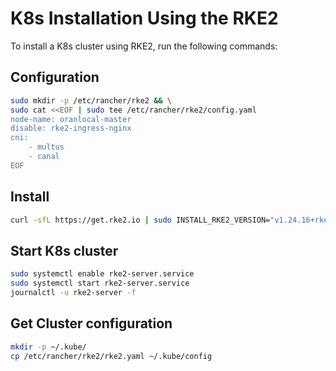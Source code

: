 # K8s Installation Using the RKE2

To install a K8s cluster using RKE2, run the following commands:

## Configuration

```bash
sudo mkdir -p /etc/rancher/rke2 && \
sudo cat <<EOF | sudo tee /etc/rancher/rke2/config.yaml
node-name: oranlocal-master
disable: rke2-ingress-nginx
cni:
    - multus
    - canal
EOF
```

## Install

```bash
curl -sfL https://get.rke2.io | sudo INSTALL_RKE2_VERSION="v1.24.16+rke2r1" sh -
```

## Start K8s cluster

```bash
sudo systemctl enable rke2-server.service 
sudo systemctl start rke2-server.service
journalctl -u rke2-server -f
```

## Get Cluster configuration

```bash
mkdir -p ~/.kube/
cp /etc/rancher/rke2/rke2.yaml ~/.kube/config
```
